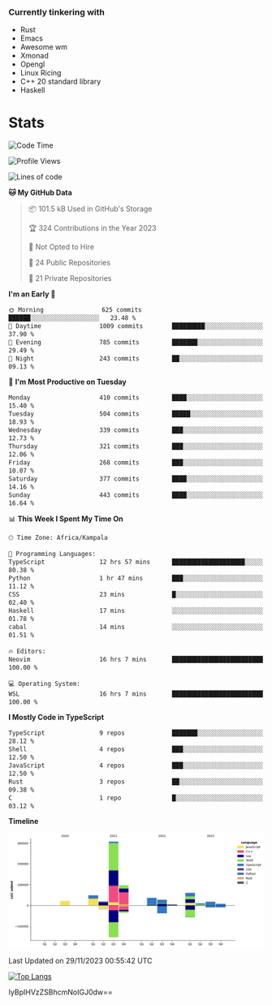 ### Currently tinkering with
 - Rust
 - Emacs
 - Awesome wm
 - Xmonad
 - Opengl
 - Linux Ricing
 - C++ 20 standard library
 - Haskell

# Stats
<!--START_SECTION:waka-->
![Code Time](http://img.shields.io/badge/Code%20Time-784%20hrs%202%20mins-blue)

![Profile Views](http://img.shields.io/badge/Profile%20Views-0-blue)

![Lines of code](https://img.shields.io/badge/From%20Hello%20World%20I%27ve%20Written-663.8%20thousand%20lines%20of%20code-blue)

**🐱 My GitHub Data** 

> 📦 101.5 kB Used in GitHub's Storage 
 > 
> 🏆 324 Contributions in the Year 2023
 > 
> 🚫 Not Opted to Hire
 > 
> 📜 24 Public Repositories 
 > 
> 🔑 21 Private Repositories 
 > 
**I'm an Early 🐤** 

```text
🌞 Morning                625 commits         ██████░░░░░░░░░░░░░░░░░░░   23.48 % 
🌆 Daytime                1009 commits        █████████░░░░░░░░░░░░░░░░   37.90 % 
🌃 Evening                785 commits         ███████░░░░░░░░░░░░░░░░░░   29.49 % 
🌙 Night                  243 commits         ██░░░░░░░░░░░░░░░░░░░░░░░   09.13 % 
```
📅 **I'm Most Productive on Tuesday** 

```text
Monday                   410 commits         ████░░░░░░░░░░░░░░░░░░░░░   15.40 % 
Tuesday                  504 commits         █████░░░░░░░░░░░░░░░░░░░░   18.93 % 
Wednesday                339 commits         ███░░░░░░░░░░░░░░░░░░░░░░   12.73 % 
Thursday                 321 commits         ███░░░░░░░░░░░░░░░░░░░░░░   12.06 % 
Friday                   268 commits         ███░░░░░░░░░░░░░░░░░░░░░░   10.07 % 
Saturday                 377 commits         ████░░░░░░░░░░░░░░░░░░░░░   14.16 % 
Sunday                   443 commits         ████░░░░░░░░░░░░░░░░░░░░░   16.64 % 
```


📊 **This Week I Spent My Time On** 

```text
🕑︎ Time Zone: Africa/Kampala

💬 Programming Languages: 
TypeScript               12 hrs 57 mins      ████████████████████░░░░░   80.38 % 
Python                   1 hr 47 mins        ███░░░░░░░░░░░░░░░░░░░░░░   11.12 % 
CSS                      23 mins             █░░░░░░░░░░░░░░░░░░░░░░░░   02.40 % 
Haskell                  17 mins             ░░░░░░░░░░░░░░░░░░░░░░░░░   01.78 % 
cabal                    14 mins             ░░░░░░░░░░░░░░░░░░░░░░░░░   01.51 % 

🔥 Editors: 
Neovim                   16 hrs 7 mins       █████████████████████████   100.00 % 

💻 Operating System: 
WSL                      16 hrs 7 mins       █████████████████████████   100.00 % 
```

**I Mostly Code in TypeScript** 

```text
TypeScript               9 repos             ███████░░░░░░░░░░░░░░░░░░   28.12 % 
Shell                    4 repos             ███░░░░░░░░░░░░░░░░░░░░░░   12.50 % 
JavaScript               4 repos             ███░░░░░░░░░░░░░░░░░░░░░░   12.50 % 
Rust                     3 repos             ██░░░░░░░░░░░░░░░░░░░░░░░   09.38 % 
C                        1 repo              █░░░░░░░░░░░░░░░░░░░░░░░░   03.12 % 
```



**Timeline**

![Lines of Code chart](https://raw.githubusercontent.com/PandeCode/PandeCode/main/assets/bar_graph.png)


 Last Updated on 29/11/2023 00:55:42 UTC
<!--END_SECTION:waka-->
<!-- 
[![PandeCode's GitHub stats](https://github-readme-stats.vercel.app/api?username=PandeCode&theme=dracula&hide_border=true&show_icons=true)](https://github.com/anuraghazra/github-readme-stats)
-->
[![Top Langs](https://github-readme-stats.vercel.app/api/top-langs/?username=PandeCode&layout=compact&theme=dracula&hide_border=true)](https://github.com/anuraghazra/github-readme-stats)

IyBpIHVzZSBhcmNoIGJ0dw==
